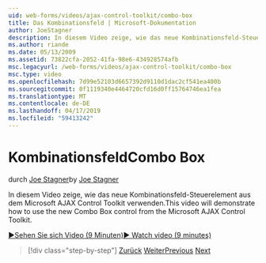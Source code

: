 ```yaml
---
uid: web-forms/videos/ajax-control-toolkit/combo-box
title: Das Kombinationsfeld | Microsoft-Dokumentation
author: JoeStagner
description: In diesem Video zeige, wie das neue Kombinationsfeld-Steuerelement aus dem Microsoft AJAX Control Toolkit verwenden.
ms.author: riande
ms.date: 05/13/2009
ms.assetid: 73822cfa-2052-41fa-98e6-434928574afb
msc.legacyurl: /web-forms/videos/ajax-control-toolkit/combo-box
msc.type: video
ms.openlocfilehash: 7d99e52103d6657392d9110d1dac2cf541ea400b
ms.sourcegitcommit: 0f1119340e4464720cfd16d0ff15764746ea1fea
ms.translationtype: MT
ms.contentlocale: de-DE
ms.lasthandoff: 04/17/2019
ms.locfileid: "59413242"
---
```

# <a name="combo-box"></a><span data-ttu-id="7d32a-103">Kombinationsfeld</span><span class="sxs-lookup"><span data-stu-id="7d32a-103">Combo Box</span></span>

<span data-ttu-id="7d32a-104">durch [Joe Stagner](https://github.com/JoeStagner)</span><span class="sxs-lookup"><span data-stu-id="7d32a-104">by [Joe Stagner](https://github.com/JoeStagner)</span></span>

<span data-ttu-id="7d32a-105">In diesem Video zeige, wie das neue Kombinationsfeld-Steuerelement aus dem Microsoft AJAX Control Toolkit verwenden.</span><span class="sxs-lookup"><span data-stu-id="7d32a-105">This video will demonstrate how to use the new Combo Box control from the Microsoft AJAX Control Toolkit.</span></span>

[<span data-ttu-id="7d32a-106">&#9654;Sehen Sie sich Video (9 Minuten)</span><span class="sxs-lookup"><span data-stu-id="7d32a-106">&#9654; Watch video (9 minutes)</span></span>](https://channel9.msdn.com/Blogs/ASP-NET-Site-Videos/combo-box)

> [!div class="step-by-step"]
> <span data-ttu-id="7d32a-107">[Zurück](color-picker.md)
> [Weiter](editor-control.md)</span><span class="sxs-lookup"><span data-stu-id="7d32a-107">[Previous](color-picker.md)
[Next](editor-control.md)</span></span>
